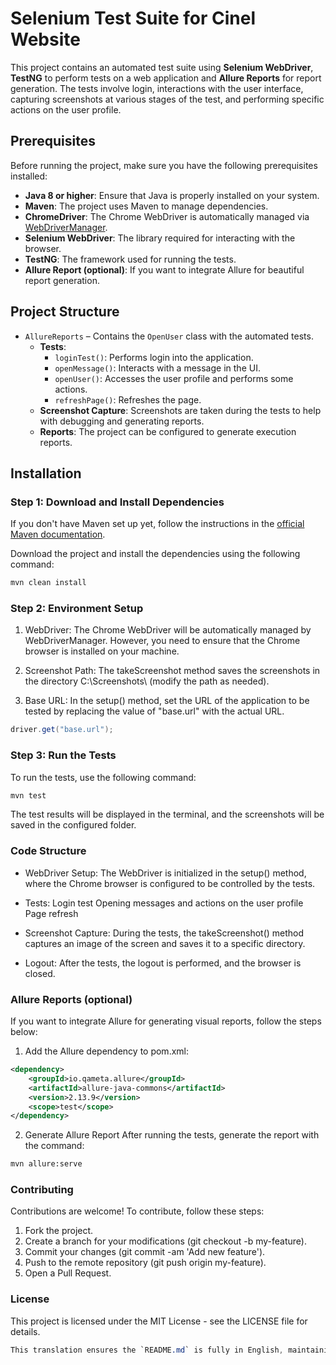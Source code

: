 # Selenium Test Suite for Cinel Website

This project contains an automated test suite using **Selenium WebDriver**, **TestNG** to perform tests on a web application and **Allure Reports** for report generation. The tests involve login, interactions with the user interface, capturing screenshots at various stages of the test, and performing specific actions on the user profile.

## Prerequisites

Before running the project, make sure you have the following prerequisites installed:

- **Java 8 or higher**: Ensure that Java is properly installed on your system.
- **Maven**: The project uses Maven to manage dependencies.
- **ChromeDriver**: The Chrome WebDriver is automatically managed via [WebDriverManager](https://github.com/bonigarcia/webdrivermanager).
- **Selenium WebDriver**: The library required for interacting with the browser.
- **TestNG**: The framework used for running the tests.
- **Allure Report (optional)**: If you want to integrate Allure for beautiful report generation.

## Project Structure

- `AllureReports` – Contains the `OpenUser` class with the automated tests.
  - **Tests**:
    - `loginTest()`: Performs login into the application.
    - `openMessage()`: Interacts with a message in the UI.
    - `openUser()`: Accesses the user profile and performs some actions.
    - `refreshPage()`: Refreshes the page.
  - **Screenshot Capture**: Screenshots are taken during the tests to help with debugging and generating reports.
  - **Reports**: The project can be configured to generate execution reports.

## Installation

### Step 1: Download and Install Dependencies

If you don't have Maven set up yet, follow the instructions in the [official Maven documentation](https://maven.apache.org/install.html).

Download the project and install the dependencies using the following command:

```bash
mvn clean install
```

### Step 2: Environment Setup

1. WebDriver: The Chrome WebDriver will be automatically managed by WebDriverManager. However, you need to ensure that the Chrome browser is installed on your machine.

2. Screenshot Path: The takeScreenshot method saves the screenshots in the directory C:\\Screenshots\\ (modify the path as needed).

3. Base URL: In the setup() method, set the URL of the application to be tested by replacing the value of "base.url" with the actual URL.

```java 
driver.get("base.url");
```

### Step 3: Run the Tests
To run the tests, use the following command:

```bash
mvn test 
```
The test results will be displayed in the terminal, and the screenshots will be saved in the configured folder.

### Code Structure
- WebDriver Setup: The WebDriver is initialized in the setup() method, where the Chrome browser is configured to be controlled by the tests.

- Tests:
    Login test
    Opening messages and actions on the user profile
    Page refresh

- Screenshot Capture: During the tests, the takeScreenshot() method captures an image of the screen and saves it to a specific directory.

- Logout: After the tests, the logout is performed, and the browser is closed.

### Allure Reports (optional)
If you want to integrate Allure for generating visual reports, follow the steps below:

1. Add the Allure dependency to pom.xml:

```xml 
<dependency>
    <groupId>io.qameta.allure</groupId>
    <artifactId>allure-java-commons</artifactId>
    <version>2.13.9</version>
    <scope>test</scope>
</dependency>
```

2. Generate Allure Report 
After running the tests, generate the report with the command:

``` bash
mvn allure:serve
```

### Contributing

Contributions are welcome! To contribute, follow these steps:
1. Fork the project.
2. Create a branch for your modifications (git checkout -b my-feature).
3. Commit your changes (git commit -am 'Add new feature').
4. Push to the remote repository (git push origin my-feature).
5. Open a Pull Request.

### License
This project is licensed under the MIT License - see the LICENSE file for details.

```css
This translation ensures the `README.md` is fully in English, maintaining all the details for setup, running the tests, and contributing to the project.
```
